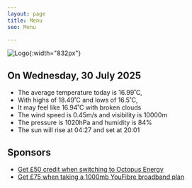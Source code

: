 ```yaml
---
layout: page
title: Menu
seo: Menu

---
```


![Logo](/images/logo.jpg){:width="832px"}

<!-- weather_marker starts -->
## On Wednesday, 30 July 2025

- The average temperature today is 16.99˚C,
- With highs of 18.49˚C and lows of 16.5˚C,
- It may feel like 16.94˚C with broken clouds
- The wind speed is 0.45m/s and visibility is 10000m
- The pressure is 1020hPa and humidity is 84%
- The sun will rise at 04:27 and set at 20:01

<!-- weather_marker ends -->

## Sponsors

- [Get £50 credit when switching to Octopus Energy](https://bit.ly/3oD1nnS)
- [Get £75 when taking a 1000mb YouFibre broadband plan](https://aklam.io/91zWhU?)
